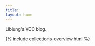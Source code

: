 ```yaml
---
title:
layout: home
---
```


<style>
ul:first-of-type
{
    display:none;
}
ul li
{
    margin-bottom:10px;
    border-bottom:1px solid rgba(0,0,0,50);
}
</style>

Liblung's VCC blog.

{% include collections-overview.html %}
